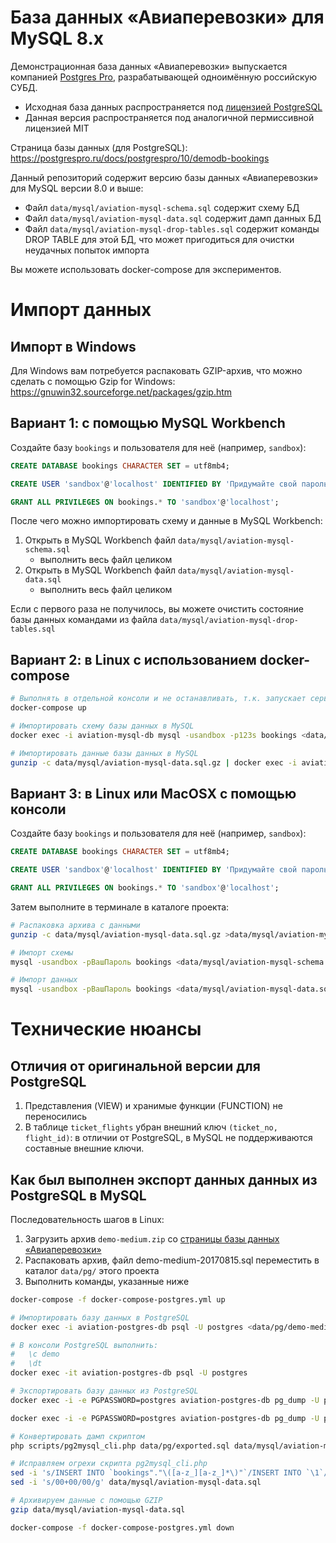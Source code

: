 # База данных «Авиаперевозки» для MySQL 8.x

Демонстрационная база данных «Авиаперевозки» выпускается компанией [Postgres Pro](https://postgrespro.ru), разрабатывающей одноимённую российскую СУБД.

- Исходная база данных распространяется под [лицензией PostgreSQL](https://www.postgresql.org/about/licence/)
- Данная версия распространяется под аналогичной пермиссивной лицензией MIT

Страница базы данных (для PostgreSQL): https://postgrespro.ru/docs/postgrespro/10/demodb-bookings

Данный репозиторий содержит версию базы данных «Авиаперевозки» для MySQL версии 8.0 и выше:

- Файл `data/mysql/aviation-mysql-schema.sql` содержит схему БД
- Файл `data/mysql/aviation-mysql-data.sql` содержит дамп данных БД
- Файл `data/mysql/aviation-mysql-drop-tables.sql` содержит команды DROP TABLE для этой БД, что может пригодиться для очистки неудачных попыток импорта

Вы можете использовать docker-compose для экспериментов.

# Импорт данных

## Импорт в Windows

Для Windows вам потребуется распаковать GZIP-архив, что можно сделать с помощью Gzip for Windows: https://gnuwin32.sourceforge.net/packages/gzip.htm

## Вариант 1: с помощью MySQL Workbench

Создайте базу `bookings` и пользователя для неё (например, `sandbox`):

```sql
CREATE DATABASE bookings CHARACTER SET = utf8mb4;

CREATE USER 'sandbox'@'localhost' IDENTIFIED BY 'Придумайте свой пароль';

GRANT ALL PRIVILEGES ON bookings.* TO 'sandbox'@'localhost';
```

После чего можно импортировать схему и данные в MySQL Workbench:

1. Открыть в MySQL Workbench файл `data/mysql/aviation-mysql-schema.sql`
    - выполнить весь файл целиком
2. Открыть в MySQL Workbench файл `data/mysql/aviation-mysql-data.sql`
   - выполнить весь файл целиком

Если с первого раза не получилось, вы можете очистить состояние базы данных командами из файла `data/mysql/aviation-mysql-drop-tables.sql`

## Вариант 2: в Linux с использованием docker-compose

```bash
# Выполнять в отдельной консоли и не останавливать, т.к. запускает сервис MySQL:
docker-compose up

# Импортировать схему базы данных в MySQL
docker exec -i aviation-mysql-db mysql -usandbox -p123s bookings <data/mysql/aviation-mysql-schema.sql

# Импортировать данные базы данных в MySQL
gunzip -c data/mysql/aviation-mysql-data.sql.gz | docker exec -i aviation-mysql-db mysql -usandbox -p123s bookings && echo OK

```

## Вариант 3: в Linux или MacOSX с помощью консоли

Создайте базу `bookings` и пользователя для неё (например, `sandbox`):

```sql
CREATE DATABASE bookings CHARACTER SET = utf8mb4;

CREATE USER 'sandbox'@'localhost' IDENTIFIED BY 'Придумайте свой пароль';

GRANT ALL PRIVILEGES ON bookings.* TO 'sandbox'@'localhost';
```

Затем выполните в терминале в каталоге проекта:

```bash
# Распаковка архива с данными
gunzip -c data/mysql/aviation-mysql-data.sql.gz >data/mysql/aviation-mysql-data.sql

# Импорт схемы
mysql -usandbox -pВашПароль bookings <data/mysql/aviation-mysql-schema.sql

# Импорт данных
mysql -usandbox -pВашПароль bookings <data/mysql/aviation-mysql-data.sql
```

# Технические нюансы

## Отличия от оригинальной версии для PostgreSQL

1. Представления (VIEW) и хранимые функции (FUNCTION) не переносились
2. В таблице `ticket_flights` убран внешний ключ `(ticket_no, flight_id)`: в отличии от PostgreSQL, в MySQL не поддерживаются составные внешние ключи.

## Как был выполнен экспорт данных данных из PostgreSQL в MySQL

Последовательность шагов в Linux:

1. Загрузить архив `demo-medium.zip` со [страницы базы данных «Авиаперевозки»](https://postgrespro.ru/docs/postgrespro/10/demodb-bookings)
2. Распаковать архив, файл demo-medium-20170815.sql переместить в каталог `data/pg/` этого проекта
3. Выполнить команды, указанные ниже

```bash
docker-compose -f docker-compose-postgres.yml up

# Импортировать базу данных в PostgreSQL
docker exec -i aviation-postgres-db psql -U postgres <data/pg/demo-medium-20170815.sql

# В консоли PostgreSQL выполнить:
#   \c demo
#   \dt
docker exec -it aviation-postgres-db psql -U postgres

# Экспортировать базу данных из PostgreSQL
docker exec -i -e PGPASSWORD=postgres aviation-postgres-db pg_dump -U postgres --quote-all-identifiers --no-acl --no-owner --format p --data-only demo >data/pg/exported.sql

docker exec -i -e PGPASSWORD=postgres aviation-postgres-db pg_dump -U postgres --quote-all-identifiers --no-acl --no-owner --format p --schema-only demo >data/pg/exported-schema.sql

# Конвертировать дамп скриптом
php scripts/pg2mysql_cli.php data/pg/exported.sql data/mysql/aviation-mysql-data.sql

# Исправляем огрехи скрипта pg2mysql_cli.php
sed -i 's/INSERT INTO `bookings"."\([a-z_][a-z_]*\)"`/INSERT INTO `\1`/g' data/mysql/aviation-mysql-data.sql
sed -i 's/00+00/00/g' data/mysql/aviation-mysql-data.sql

# Архивируем данные с помощью GZIP
gzip data/mysql/aviation-mysql-data.sql

docker-compose -f docker-compose-postgres.yml down
```
